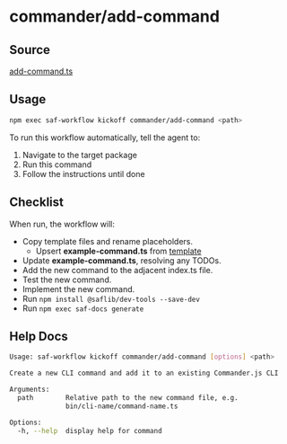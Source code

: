 # commander/add-command

## Source

[add-command.ts](add-command.ts)

## Usage

```bash
npm exec saf-workflow kickoff commander/add-command <path>
```

To run this workflow automatically, tell the agent to:

1. Navigate to the target package
2. Run this command
3. Follow the instructions until done

## Checklist

When run, the workflow will:

- Copy template files and rename placeholders.
  - Upsert **example-command.ts** from [template](template-file.ts)
- Update **example-command.ts**, resolving any TODOs.
- Add the new command to the adjacent index.ts file.
- Test the new command.
- Implement the new command.
- Run `npm install @saflib/dev-tools --save-dev`
- Run `npm exec saf-docs generate`

## Help Docs

```bash
Usage: saf-workflow kickoff commander/add-command [options] <path>

Create a new CLI command and add it to an existing Commander.js CLI

Arguments:
  path        Relative path to the new command file, e.g.
              bin/cli-name/command-name.ts

Options:
  -h, --help  display help for command

```
